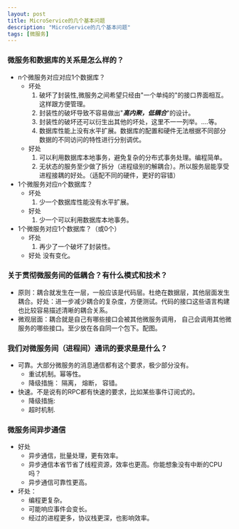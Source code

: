 ```yaml
---
layout: post
title: MicroService的几个基本问题
description: "MicroService的几个基本问题"
tags: [微服务]
---
```


### 微服务和数据库的关系是怎么样的？
* n个微服务对应对应1个数据库？
   + 坏处
      1. 破坏了封装性,微服务之间希望只经由"一个单纯的"的接口界面相互。这样跟方便管理。
      2. 封装性的破坏导致不容易做出"***高内聚，低耦合***"的设计。
      3. 封装性的破坏还可以衍生出其他的坏处，这里不一一列举。....等。
      4. 数据库性能上没有水平扩展。数据库的配置和硬件无法根据不同部分数据的不同访问的特性进行分别调优。
   + 好处
      1. 可以利用数据库本地事务，避免复杂的分布式事务处理。编程简单。
      2. 无状态的服务至少做了拆分（进程级别的解耦合）。所以服务层能享受进程接耦的好处。（适配不同的硬件，更好的容错）
* 1个微服务对应n个数据库？
   + 坏处
      1. 少一个数据库性能没有水平扩展。
   + 好处
      1. 少一个可以利用数据库本地事务。  
* 1个微服务对应1个数据库？（或0个）
   + 坏处
      1. 再少了一个破坏了封装性。
   + 好处
      没有变化。

### 关于贯彻微服务间的低耦合？有什么模式和技术？
* 原则：耦合就发生在一层，一般应该是代码层。杜绝在数据层，其他层面发生耦合。好处：进一步减少耦合的复杂度，方便测试。代码的接口这些语言构建也比较容易描述清晰的耦合关系。
* 微观层面：耦合就是自己有哪些接口会被其他微服务调用， 自己会调用其他微服务的哪些接口。至少放在各自同一个包下。配图。

### 我们对微服务间（进程间）通讯的要求是是什么？
* 可靠。大部分微服务的消息通信都有这个要求，极少部分没有。
   + 重试机制。幂等性。
   + 降级措施： 隔离， 熔断， 容错。
* 快速。不是说有的RPC都有快速的要求，比如某些事件订阅式的。
   + 降级措施: 
   + 超时机制.

### 微服务间异步通信
* 好处
   + 异步通信，批量处理，更有效率。
   + 异步通信本省节省了线程资源，效率也更高。你能想象没有中断的CPU吗？
   + 异步通信可靠性更高。
* 坏处：
   + 编程更复杂。
   + 可能响应事件会变长。
   + 经过的进程更多，协议栈更深，也影响效率。
